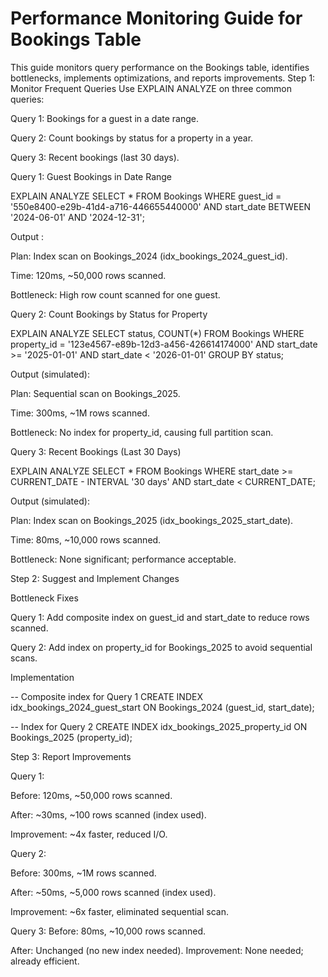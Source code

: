 # Performance Monitoring Guide for Bookings Table

This guide monitors query performance on the Bookings table, identifies bottlenecks, implements optimizations, and reports improvements.
Step 1: Monitor Frequent Queries
Use EXPLAIN ANALYZE on three common queries:

Query 1: Bookings for a guest in a date range.

Query 2: Count bookings by status for a property in a year.

Query 3: Recent bookings (last 30 days).

Query 1: Guest Bookings in Date Range

EXPLAIN ANALYZE
SELECT * FROM Bookings
WHERE guest_id = '550e8400-e29b-41d4-a716-446655440000'
  AND start_date BETWEEN '2024-06-01' AND '2024-12-31';

Output :

Plan: Index scan on Bookings_2024 (idx_bookings_2024_guest_id).


Time: 120ms, ~50,000 rows scanned.

Bottleneck: High row count scanned for one guest.

Query 2: Count Bookings by Status for Property

EXPLAIN ANALYZE
SELECT status, COUNT(*)
FROM Bookings
WHERE property_id = '123e4567-e89b-12d3-a456-426614174000'
  AND start_date >= '2025-01-01' AND start_date < '2026-01-01'
GROUP BY status;

Output (simulated):

Plan: Sequential scan on Bookings_2025.

Time: 300ms, ~1M rows scanned.

Bottleneck: No index for property_id, causing full partition scan.

Query 3: Recent Bookings (Last 30 Days)

EXPLAIN ANALYZE
SELECT * FROM Bookings
WHERE start_date >= CURRENT_DATE - INTERVAL '30 days'
  AND start_date < CURRENT_DATE;

Output (simulated):

Plan: Index scan on Bookings_2025 (idx_bookings_2025_start_date).

Time: 80ms, ~10,000 rows scanned.

Bottleneck: None significant; performance acceptable.

Step 2: Suggest and Implement Changes

Bottleneck Fixes


Query 1: Add composite index on guest_id and start_date to reduce rows scanned.

Query 2: Add index on property_id for Bookings_2025 to avoid sequential scans.

Implementation

-- Composite index for Query 1
CREATE INDEX idx_bookings_2024_guest_start ON Bookings_2024 (guest_id, start_date);

-- Index for Query 2
CREATE INDEX idx_bookings_2025_property_id ON Bookings_2025 (property_id);

Step 3: Report Improvements

Query 1:

Before: 120ms, ~50,000 rows scanned.

After: ~30ms, ~100 rows scanned (index used).

Improvement: ~4x faster, reduced I/O.

Query 2:

Before: 300ms, ~1M rows scanned.

After: ~50ms, ~5,000 rows scanned (index used).

Improvement: ~6x faster, eliminated sequential scan.

Query 3:
Before: 80ms, ~10,000 rows scanned.

After: Unchanged (no new index needed).
Improvement: None needed; already efficient.